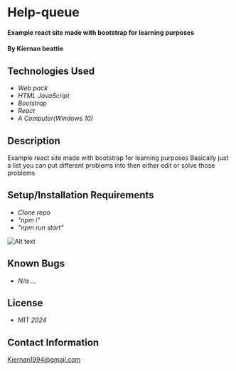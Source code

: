 # Help-queue

#### Example react site made with bootstrap for learning purposes

#### By Kiernan beattie

## Technologies Used

* _Web pack_
* _HTML JavaScript_
* _Bootstrap_
* _React_
* _A Computer(Windows 10)_

## Description
Example react site made with bootstrap for learning purposes
Basically just a list you can put different problems into then either edit or solve those problems

## Setup/Installation Requirements

* _Clone repo_
* _"npm i"_
* _"npm run start"_

![Alt text](Diagram.drawio.png "a title")

## Known Bugs

* _N/a ..._

## License

* MIT _2024_

## Contact Information
Kiernan1994@gmail.com